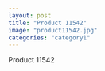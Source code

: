```yaml
---
layout: post
title: "Product 11542"
image: "product11542.jpg"
categories: "category1"
---
```

Product 11542
